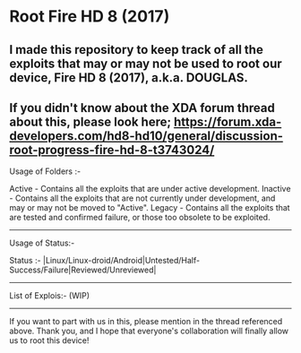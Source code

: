 # Root Fire HD 8 (2017) 

I made this repository to keep track of all the exploits that may or may not be used to root our device, Fire HD 8 (2017), a.k.a. DOUGLAS.
-----------------------------------
If you didn't know about the XDA forum thread about this, please look here;
https://forum.xda-developers.com/hd8-hd10/general/discussion-root-progress-fire-hd-8-t3743024/
-----------------------------------

Usage of Folders :-

Active   - Contains all the exploits that are under active development.
Inactive - Contains all the exploits that are not currently under development, and may or may not be moved to "Active".
Legacy   - Contains all the exploits that are tested and confirmed failure, or those too obsolete to be exploited.

-----------------------------------

Usage of Status:-

Status :- |Linux/Linux-droid/Android|Untested/Half-Success/Failure|Reviewed/Unreviewed|

-----------------------------------

List of Explois:-
(WIP)

-----------------------------------

If you want to part with us in this, please mention in the thread referenced above.
Thank you, and I hope that everyone's collaboration will finally allow us to root this device!
